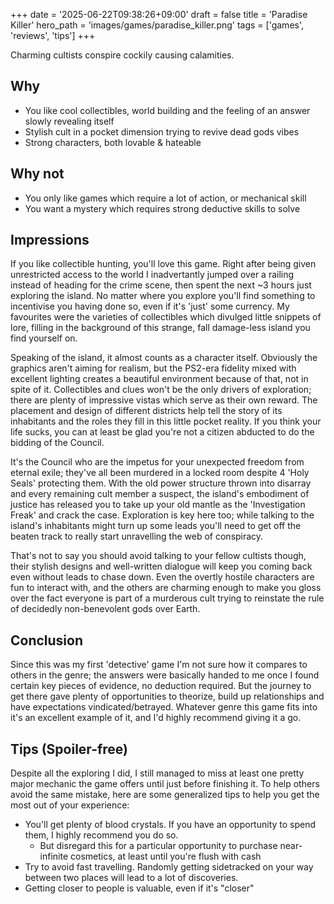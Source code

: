 +++
date = '2025-06-22T09:38:26+09:00'
draft = false
title = 'Paradise Killer'
hero_path = 'images/games/paradise_killer.png'
tags = ['games', 'reviews', 'tips']
+++

Charming cultists conspire cockily causing calamities.

## Why

- You like cool collectibles, world building and the feeling of an answer slowly revealing itself
- Stylish cult in a pocket dimension trying to revive dead gods vibes
- Strong characters, both lovable & hateable

## Why not

- You only like games which require a lot of action, or mechanical skill
- You want a mystery which requires strong deductive skills to solve

## Impressions

If you like collectible hunting, you'll love this game. Right after being given unrestricted access to the world I inadvertantly jumped over a railing instead of heading for the crime scene, then spent the next ~3 hours just exploring the island. No matter where you explore you'll find something to incentivise you having done so, even if it's 'just' some currency. My favourites were the varieties of collectibles which divulged little snippets of lore, filling in the background of this strange, fall damage-less island you find yourself on.

Speaking of the island, it almost counts as a character itself. Obviously the graphics aren't aiming for realism, but the PS2-era fidelity mixed with excellent lighting creates a beautiful environment because of that, not in spite of it. Collectibles and clues won't be the only drivers of exploration; there are plenty of impressive vistas which serve as their own reward. The placement and design of different districts help tell the story of its inhabitants and the roles they fill in this little pocket reality. If you think your life sucks, you can at least be glad you're not a citizen abducted to do the bidding of the Council.

It's the Council who are the impetus for your unexpected freedom from eternal exile; they've all been murdered in a locked room despite 4 'Holy Seals' protecting them. With the old power structure thrown into disarray and every remaining cult member a suspect, the island's embodiment of justice has released you to take up your old mantle as the 'Investigation Freak' and crack the case. Exploration is key here too; while talking to the island's inhabitants might turn up some leads you'll need to get off the beaten track to really start unravelling the web of conspiracy.

That's not to say you should avoid talking to your fellow cultists though, their stylish designs and well-written dialogue will keep you coming back even without leads to chase down. Even the overtly hostile characters are fun to interact with, and the others are charming enough to make you gloss over the fact everyone is part of a murderous cult trying to reinstate the rule of decidedly non-benevolent gods over Earth.

## Conclusion

Since this was my first 'detective' game I'm not sure how it compares to others in the genre; the answers were basically handed to me once I found certain key pieces of evidence, no deduction required. But the journey to get there gave plenty of opportunities to theorize, build up relationships and have expectations vindicated/betrayed. Whatever genre this game fits into it's an excellent example of it, and I'd highly recommend giving it a go.

## Tips (Spoiler-free)

Despite all the exploring I did, I still managed to miss at least one pretty major mechanic the game offers until just before finishing it. To help others avoid the same mistake, here are some generalized tips to help you get the most out of your experience:

- You'll get plenty of blood crystals. If you have an opportunity to spend them, I highly recommend you do so.
  - But disregard this for a particular opportunity to purchase near-infinite cosmetics, at least until you're flush with cash
- Try to avoid fast travelling. Randomly getting sidetracked on your way between two places will lead to a lot of discoveries.
- Getting closer to people is valuable, even if it's "closer"
